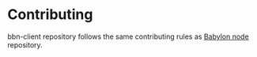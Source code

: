 # Contributing

bbn-client repository follows the same contributing rules as
[Babylon node](https://github.com/babylonlabs-io/babylon/blob/main/CONTRIBUTING.md)
repository.